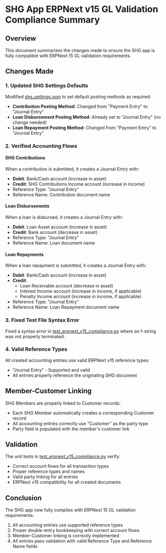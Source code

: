 # SHG App ERPNext v15 GL Validation Compliance Summary

## Overview
This document summarizes the changes made to ensure the SHG app is fully compatible with ERPNext 15 GL validation requirements.

## Changes Made

### 1. Updated SHG Settings Defaults
Modified [shg_settings.json](file:///c%3A/Users/user/Downloads/shg-erpnext/shg/shg/doctype/shg_settings/shg_settings.json) to set default posting methods as required:

- **Contribution Posting Method**: Changed from "Payment Entry" to "Journal Entry"
- **Loan Disbursement Posting Method**: Already set to "Journal Entry" (no change needed)
- **Loan Repayment Posting Method**: Changed from "Payment Entry" to "Journal Entry"

### 2. Verified Accounting Flows

#### SHG Contributions
When a contribution is submitted, it creates a Journal Entry with:
- **Debit**: Bank/Cash account (increase in asset)
- **Credit**: SHG Contributions Income account (increase in income)
- Reference Type: "Journal Entry"
- Reference Name: Contribution document name

#### Loan Disbursements
When a loan is disbursed, it creates a Journal Entry with:
- **Debit**: Loan Asset account (increase in asset)
- **Credit**: Bank account (decrease in asset)
- Reference Type: "Journal Entry"
- Reference Name: Loan document name

#### Loan Repayments
When a loan repayment is submitted, it creates a Journal Entry with:
- **Debit**: Bank/Cash account (increase in asset)
- **Credit**: 
  - Loan Receivable account (decrease in asset)
  - Interest Income account (increase in income, if applicable)
  - Penalty Income account (increase in income, if applicable)
- Reference Type: "Journal Entry"
- Reference Name: Loan Repayment document name

### 3. Fixed Test File Syntax Error
Fixed a syntax error in [test_erpnext_v15_compliance.py](file:///c%3A/Users/user/Downloads/shg-erpnext/tests/shg/test_erpnext_v15_compliance.py) where an f-string was not properly terminated.

### 4. Valid Reference Types
All created accounting entries use valid ERPNext v15 reference types:
- "Journal Entry" - Supported and valid
- All entries properly reference the originating SHG document

## Member-Customer Linking
SHG Members are properly linked to Customer records:
- Each SHG Member automatically creates a corresponding Customer record
- All accounting entries correctly use "Customer" as the party type
- Party field is populated with the member's customer link

## Validation
The unit tests in [test_erpnext_v15_compliance.py](file:///c%3A/Users/user/Downloads/shg-erpnext/tests/shg/test_erpnext_v15_compliance.py) verify:
- Correct account flows for all transaction types
- Proper reference types and names
- Valid party linking for all entries
- ERPNext v15 compatibility for all created documents

## Conclusion
The SHG app now fully complies with ERPNext 15 GL validation requirements:
1. All accounting entries use supported reference types
2. Proper double-entry bookkeeping with correct account flows
3. Member-Customer linking is correctly implemented
4. All entries pass validation with valid Reference Type and Reference Name fields
